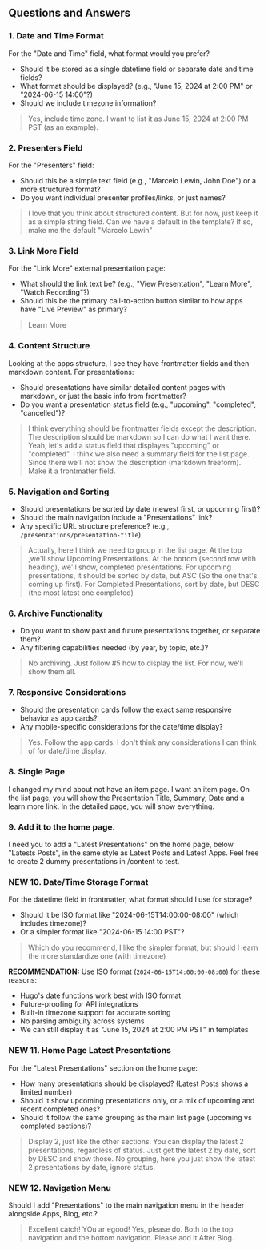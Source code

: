 ## Questions and Answers

### 1. Date and Time Format
For the "Date and Time" field, what format would you prefer?
- Should it be stored as a single datetime field or separate date and time fields?
- What format should be displayed? (e.g., "June 15, 2024 at 2:00 PM" or "2024-06-15 14:00"?)
- Should we include timezone information?

> Yes, include time zone.  I want to list it as June 15, 2024 at 2:00 PM PST (as an example).

### 2. Presenters Field
For the "Presenters" field:
- Should this be a simple text field (e.g., "Marcelo Lewin, John Doe") or a more structured format?
- Do you want individual presenter profiles/links, or just names?

> I love that you think about structured content.  But for now, just keep it as a simple string field.  Can we have a default in the template?  If so, make me the default "Marcelo Lewin"

### 3. Link More Field
For the "Link More" external presentation page:
- What should the link text be? (e.g., "View Presentation", "Learn More", "Watch Recording"?)
- Should this be the primary call-to-action button similar to how apps have "Live Preview" as primary?

> Learn More

### 4. Content Structure
Looking at the apps structure, I see they have frontmatter fields and then markdown content. For presentations:
- Should presentations have similar detailed content pages with markdown, or just the basic info from frontmatter?
- Do you want a presentation status field (e.g., "upcoming", "completed", "cancelled")?

> I think everything should be frontmatter fields except the description.  The description should be markdown so I can do what I want there.
> Yeah, let's add a status field that displayes "upcoming" or "completed".
> I think we also need a summary field for the list page.  Since there we'll not show the description (markdown freeform).  Make it a frontmatter field.

### 5. Navigation and Sorting
- Should presentations be sorted by date (newest first, or upcoming first)?
- Should the main navigation include a "Presentations" link?
- Any specific URL structure preference? (e.g., `/presentations/presentation-title`)

> Actually, here I think we need to group in the list page.   At the top ,we'll show Upcoming Presentations.  At the bottom (second row with heading), we'll show, completed presentations.   For upcoming presentations, it should be sorted by date, but ASC (So the one that's coming up first).  For Completed Presentations, sort by date, but DESC (the most latest one completed)

### 6. Archive Functionality
- Do you want to show past and future presentations together, or separate them?
- Any filtering capabilities needed (by year, by topic, etc.)?

> No archiving. Just follow #5 how to display the list.  For now, we'll show them all.

### 7. Responsive Considerations
- Should the presentation cards follow the exact same responsive behavior as app cards?
- Any mobile-specific considerations for the date/time display?

> Yes.  Follow the app cards.  I don't think any considerations I can think of for date/time display.

### 8. Single Page
I changed my mind about not have an item page.  I want an item page.  On the list page, you will show the Presentation Title, Summary, Date and a learn more link.  In the detailed page, you will show everything.

### 9. Add it to the home page.
I need you to add a "Latest Presentations" on the home page, below "Latests Posts", in the same style as Latest Posts and Latest Apps.   Feel free to create 2 dummy presentations in /content to test.

### **NEW** 10. Date/Time Storage Format
For the datetime field in frontmatter, what format should I use for storage? 
- Should it be ISO format like "2024-06-15T14:00:00-08:00" (which includes timezone)?
- Or a simpler format like "2024-06-15 14:00 PST"?

> Which do you recommend, I like the simpler format, but should I learn the more standardize one (with timezone)

**RECOMMENDATION:** Use ISO format (`2024-06-15T14:00:00-08:00`) for these reasons:
- Hugo's date functions work best with ISO format
- Future-proofing for API integrations
- Built-in timezone support for accurate sorting
- No parsing ambiguity across systems
- We can still display it as "June 15, 2024 at 2:00 PM PST" in templates

### **NEW** 11. Home Page Latest Presentations
For the "Latest Presentations" section on the home page:
- How many presentations should be displayed? (Latest Posts shows a limited number)
- Should it show upcoming presentations only, or a mix of upcoming and recent completed ones?
- Should it follow the same grouping as the main list page (upcoming vs completed sections)?

> Display 2, just like the other sections.
> You can display the latest 2 presentations, regardless of status.  Just get the latest 2 by date, sort by DESC and show those.
> No grouping, here you just show the latest 2 presentations by date, ignore status.


### **NEW** 12. Navigation Menu
Should I add "Presentations" to the main navigation menu in the header alongside Apps, Blog, etc.?

> Excellent catch!  YOu ar egood!   Yes, please do.   Both to the top navigation and the bottom navigation.  Please add it After Blog.